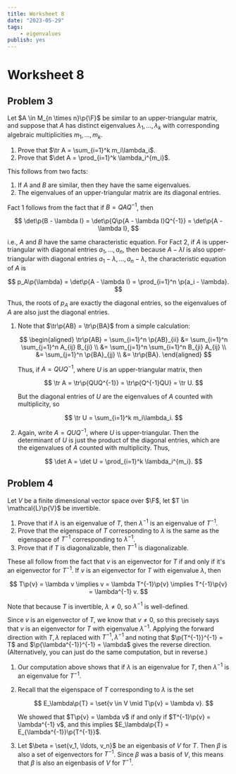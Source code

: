 ```yaml
---
title: Worksheet 8
date: "2023-05-29"
tags:
    - eigenvalues
publish: yes
---
```


# Worksheet 8

## Problem 3

Let $A \in M_{n \times n}\p{\F}$ be similar to an upper-triangular matrix, and suppose that $A$ has distinct eigenvalues $\lambda_1, \ldots, \lambda_k$ with corresponding algebraic multiplicities $m_1, \ldots, m_k$.

1. Prove that $\tr A = \sum_{i=1}^k m_i\lambda_i$.
2. Prove that $\det A = \prod_{i=1}^k \lambda_i^{m_i}$.

<solution>

This follows from two facts:

1. If $A$ and $B$ are similar, then they have the same eigenvalues.
2. The eigenvalues of an upper-triangular matrix are its diagonal entries.

Fact 1 follows from the fact that if $B = QAQ^{-1}$, then

$$
\det\p{B - \lambda I}
  = \det\p{Q\p{A - \lambda I}Q^{-1}}
  = \det\p{A - \lambda I},
$$

i.e., $A$ and $B$ have the same characteristic equation. For Fact 2, if $A$ is upper-triangular with diagonal entries $a_1, \ldots, a_n$, then because $A - \lambda I$ is also upper-triangular with diagonal entries $a_1 - \lambda, \ldots, a_n - \lambda$, the characteristic equation of $A$ is

$$
p_A\p{\lambda} = \det\p{A - \lambda I} = \prod_{i=1}^n \p{a_i - \lambda}.
$$

Thus, the roots of $p_A$ are exactly the diagonal entries, so the eigenvalues of $A$ are also just the diagonal entries.

1. Note that $\tr\p{AB} = \tr\p{BA}$ from a simple calculation:

    $$
    \begin{aligned}
      \tr\p{AB}
         = \sum_{i=1}^n \p{AB}_{ii}
        &= \sum_{i=1}^n \sum_{j=1}^n A_{ij} B_{ji} \\
        &= \sum_{j=1}^n \sum_{i=1}^n B_{ji} A_{ij} \\
        &= \sum_{j=1}^n \p{BA}_{jj} \\
        &= \tr\p{BA}.
    \end{aligned}
    $$

    Thus, if $A = QUQ^{-1}$, where $U$ is an upper-triangular matrix, then

    $$
    \tr A
      = \tr\p{QUQ^{-1}}
      = \tr\p{Q^{-1}QU}
      = \tr U.
    $$

    But the diagonal entries of $U$ are the eigenvalues of $A$ counted with multiplicity, so

    $$
    \tr U = \sum_{i=1}^k m_i\lambda_i.
    $$

2. Again, write $A = QUQ^{-1}$, where $U$ is upper-triangular. Then the determinant of $U$ is just the product of the diagonal entries, which are the eigenvalues of $A$ counted with multiplicity. Thus,

    $$
    \det A
      = \det U
      = \prod_{i=1}^k \lambda_i^{m_i}.
    $$

</solution>

## Problem 4

Let $V$ be a finite dimensional vector space over $\F$, let $T \in \mathcal{L}\p{V}$ be invertible.

1. Prove that if $\lambda$ is an eigenvalue of $T$, then $\lambda^{-1}$ is an eigenvalue of $T^{-1}$.
2. Prove that the eigenspace of $T$ corresponding to $\lambda$ is the same as the eigenspace of $T^{-1}$ corresponding to $\lambda^{-1}$.
3. Prove that if $T$ is diagonalizable, then $T^{-1}$ is diagonalizable.

<solution>

These all follow from the fact that $v$ is an eigenvector for $T$ if and only if it's an eigenvector for $T^{-1}$. If $v$ is an eigenvector for $T$ with eigenvalue $\lambda$, then

$$
T\p{v} = \lambda v
\implies v = \lambda T^{-1}\p{v}
\implies T^{-1}\p{v} = \lambda^{-1} v.
$$

Note that because $T$ is invertible, $\lambda \neq 0$, so $\lambda^{-1}$ is well-defined.

Since $v$ is an eigenvector of $T$, we know that $v \neq 0$, so this precisely says that $v$ is an eigenvector for $T$ with eigenvalue $\lambda^{-1}$. Applying the forward direction with $T, \lambda$ replaced with $T^{-1}, \lambda^{-1}$ and noting that $\p{T^{-1}}^{-1} = T$ and $\p{\lambda^{-1}}^{-1} = \lambda$ gives the reverse direction. (Alternatively, you can just do the same computation, but in reverse.)

1. Our computation above shows that if $\lambda$ is an eigenvalue for $T$, then $\lambda^{-1}$ is an eigenvalue for $T^{-1}$.

2. Recall that the eigenspace of $T$ corresponding to $\lambda$ is the set

    $$
    E_\lambda\p{T} = \set{v \in V \mid T\p{v} = \lambda v}.
    $$

    We showed that $T\p{v} = \lambda v$ if and only if $T^{-1}\p{v} = \lambda^{-1} v$, and this implies $E_\lambda\p{T} = E_{\lambda^{-1}}\p{T^{-1}}$.

3. Let $\beta = \set{v_1, \ldots, v_n}$ be an eigenbasis of $V$ for $T$. Then $\beta$ is also a set of eigenvectors for $T^{-1}$. Since $\beta$ was a basis of $V$, this means that $\beta$ is also an eigenbasis of $V$ for $T^{-1}$.

</solution>
